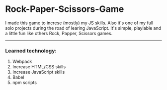 ﻿# Rock-Paper-Scissors-Game

I made this game to increse (mostly) my JS skills. Also it's one of my full solo projects during the road of learing JavaScript.
It's simple, playlable and a little fun like others Rock, Papper, Scissors games.

---

### Learned technology:

1. Webpack
2. Increase HTML/CSS skills
3. Increase JavaScript skills
4. Babel
5. npm scripts
